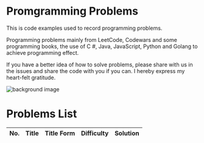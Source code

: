# Promgramming Problems
This is code examples used to record programming problems.

Programming problems mainly from LeetCode, Codewars and some programming books, the use of C #, Java, JavaScript, Python and Golang to achieve programming effect.

If you have a better idea of how to solve problems, please share with us in the issues and share the code with you if you can. 
I hereby express my heart-felt gratitude.

![background image](https://github.com/SilenceHVK/Articles/raw/master/assets/images/bgImages/bg3.png)

# Problems List

| No. | Title | Title Form | Difficulty | Solution | 
| ---|---|---|---|--- |


